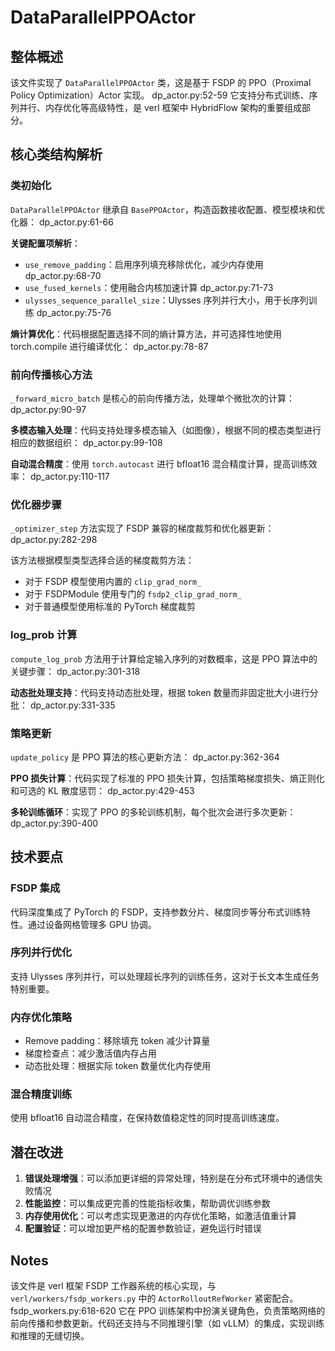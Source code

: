 # DataParallelPPOActor



## 整体概述

该文件实现了 `DataParallelPPOActor` 类，这是基于 FSDP 的 PPO（Proximal Policy Optimization）Actor 实现。 dp_actor.py:52-59 它支持分布式训练、序列并行、内存优化等高级特性，是 verl 框架中 HybridFlow 架构的重要组成部分。

## 核心类结构解析

### 类初始化

`DataParallelPPOActor` 继承自 `BasePPOActor`，构造函数接收配置、模型模块和优化器： dp_actor.py:61-66

**关键配置项解析**：

- `use_remove_padding`：启用序列填充移除优化，减少内存使用 dp_actor.py:68-70
- `use_fused_kernels`：使用融合内核加速计算 dp_actor.py:71-73
- `ulysses_sequence_parallel_size`：Ulysses 序列并行大小，用于长序列训练 dp_actor.py:75-76

**熵计算优化**：代码根据配置选择不同的熵计算方法，并可选择性地使用 torch.compile 进行编译优化： dp_actor.py:78-87

### 前向传播核心方法

`_forward_micro_batch` 是核心的前向传播方法，处理单个微批次的计算： dp_actor.py:90-97

**多模态输入处理**：代码支持处理多模态输入（如图像），根据不同的模态类型进行相应的数据组织： dp_actor.py:99-108

**自动混合精度**：使用 `torch.autocast` 进行 bfloat16 混合精度计算，提高训练效率： dp_actor.py:110-117

### 优化器步骤

`_optimizer_step` 方法实现了 FSDP 兼容的梯度裁剪和优化器更新： dp_actor.py:282-298

该方法根据模型类型选择合适的梯度裁剪方法：

- 对于 FSDP 模型使用内置的 `clip_grad_norm_`
- 对于 FSDPModule 使用专门的 `fsdp2_clip_grad_norm_`
- 对于普通模型使用标准的 PyTorch 梯度裁剪

###  log_prob 计算

`compute_log_prob` 方法用于计算给定输入序列的对数概率，这是 PPO 算法中的关键步骤： dp_actor.py:301-318

**动态批处理支持**：代码支持动态批处理，根据 token 数量而非固定批大小进行分批： dp_actor.py:331-335

### 策略更新

`update_policy` 是 PPO 算法的核心更新方法： dp_actor.py:362-364

**PPO 损失计算**：代码实现了标准的 PPO 损失计算，包括策略梯度损失、熵正则化和可选的 KL 散度惩罚： dp_actor.py:429-453

**多轮训练循环**：实现了 PPO 的多轮训练机制，每个批次会进行多次更新： dp_actor.py:390-400

## 技术要点

### FSDP 集成

代码深度集成了 PyTorch 的 FSDP，支持参数分片、梯度同步等分布式训练特性。通过设备网格管理多 GPU 协调。

### 序列并行优化

支持 Ulysses 序列并行，可以处理超长序列的训练任务，这对于长文本生成任务特别重要。

### 内存优化策略

- Remove padding：移除填充 token 减少计算量
- 梯度检查点：减少激活值内存占用
- 动态批处理：根据实际 token 数量优化内存使用

### 混合精度训练

使用 bfloat16 自动混合精度，在保持数值稳定性的同时提高训练速度。

## 潜在改进

1. **错误处理增强**：可以添加更详细的异常处理，特别是在分布式环境中的通信失败情况
2. **性能监控**：可以集成更完善的性能指标收集，帮助调优训练参数
3. **内存使用优化**：可以考虑实现更激进的内存优化策略，如激活值重计算
4. **配置验证**：可以增加更严格的配置参数验证，避免运行时错误

## Notes

该文件是 verl 框架 FSDP 工作器系统的核心实现，与 `verl/workers/fsdp_workers.py` 中的 `ActorRolloutRefWorker` 紧密配合。 fsdp_workers.py:618-620 它在 PPO 训练架构中扮演关键角色，负责策略网络的前向传播和参数更新。代码还支持与不同推理引擎（如 vLLM）的集成，实现训练和推理的无缝切换。
